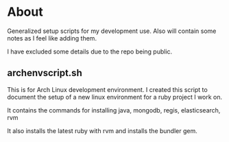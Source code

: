 # About
Generalized setup scripts for my development use. Also will contain some notes as I feel like adding them.

I have excluded some details due to the repo being public.

## archenvscript.sh
This is for Arch Linux development environment.
I created this script to document the setup of a new linux environment for a ruby project I work on.

It contains the commands for installing java, mongodb, regis, elasticsearch, rvm

It also installs the latest ruby with rvm and installs the bundler gem.
